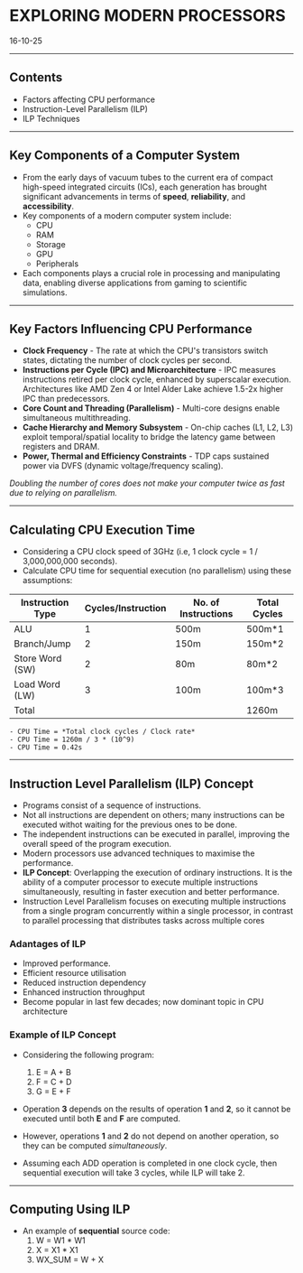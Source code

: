 # EXPLORING MODERN PROCESSORS
16-10-25

---

## Contents
- Factors affecting CPU performance
- Instruction-Level Parallelism (ILP)
- ILP Techniques

---

## Key Components of a Computer System
- From the early days of vacuum tubes to the current era of compact high-speed integrated circuits (ICs), each generation has brought significant advancements in terms of **speed**, **reliability**, and **accessibility**.
- Key components of a modern computer system include:
    - CPU
    - RAM
    - Storage
    - GPU
    - Peripherals
- Each components plays a crucial role in processing and manipulating data, enabling diverse applications from gaming to scientific simulations.

---

## Key Factors Influencing CPU Performance
- **Clock Frequency** - The rate at which the CPU's transistors switch states, dictating the number of clock cycles per second.
- **Instructions per Cycle (IPC) and Microarchitecture** - IPC measures instructions retired per clock cycle, enhanced by superscalar execution. Architectures like AMD Zen 4 or Intel Alder Lake achieve 1.5-2x higher IPC than predecessors.
- **Core Count and Threading (Parallelism)** - Multi-core designs enable simultaneous multithreading.
- **Cache Hierarchy and Memory Subsystem** - On-chip caches (L1, L2, L3) exploit temporal/spatial locality to bridge the latency game between registers and DRAM.
- **Power, Thermal and Efficiency Constraints** - TDP caps sustained power via DVFS (dynamic voltage/frequency scaling). 

*Doubling the number of cores does not make your computer twice as fast due to relying on parallelism.*

---

## Calculating CPU Execution Time
- Considering a CPU clock speed of 3GHz (i.e, 1 clock cycle = 1 / 3,000,000,000 seconds).
- Calculate CPU time for sequential execution (no parallelism) using these assumptions:

| Instruction Type | Cycles/Instruction | No. of Instructions | Total Cycles |
|------------------|--------------------|---------------------|--------------|
| ALU              | 1                  | 500m                | 500m*1       |
| Branch/Jump      | 2                  | 150m                | 150m*2       |
| Store Word (SW)  | 2                  | 80m                 | 80m*2        |
| Load Word (LW)   | 3                  | 100m                | 100m*3       |
| Total            |                    |                     | 1260m        |

    - CPU Time = *Total clock cycles / Clock rate*
    - CPU Time = 1260m / 3 * (10^9)
    - CPU Time = 0.42s

---

## Instruction Level Parallelism (ILP) Concept
- Programs consist of a sequence of instructions.
- Not all instructions are dependent on others; many instructions can be executed withot waiting for the previous ones to be done.
- The independent instructions can be executed in parallel, improving the overall speed of the program execution.
- Modern processors use advanced techniques to maximise the performance.
- **ILP Concept**: Overlapping the execution of ordinary instructions. It is the ability of a computer processor to execute multiple instructions simultaneously, resulting in faster execution and better performance.
- Instruction Level Parallelism focuses on executing multiple instructions from a single program concurrently within a single processor, in contrast to parallel processing that distributes tasks across multiple cores

### Adantages of ILP
- Improved performance. 
- Efficient resource utilisation
- Reduced instruction dependency
- Enhanced instruction throughput
- Become popular in last few decades; now dominant topic in CPU architecture

### Example of ILP Concept
- Considering the following program:
    1. E = A + B
    2. F = C + D
    3. G = E + F

- Operation **3** depends on the results of operation **1** and **2**, so it cannot be executed until both **E** and **F** are computed.
- However, operations **1** and **2** do not depend on another operation, so they can be computed *simultaneously*.
- Assuming each ADD operation is completed in one clock cycle, then sequential execution will take 3 cycles, while ILP will take 2.

---

## Computing Using ILP
- An example of **sequential** source code:
    1. W = W1 * W1
    2. X = X1 * X1
    3. WX_SUM = W + X

